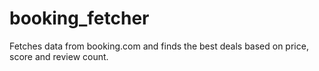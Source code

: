 # booking_fetcher
Fetches data from booking.com and finds the best deals based on price, score and review count.
